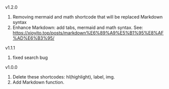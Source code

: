 v1.2.0
1. Removing mermaid and math shortcode that will be replaced Markdown syntax
2. Enhance Markdown: add tabs, mermaid and math syntax. See: <https://xioyito.top/posts/markdown%E6%89%A9%E5%B1%95%E8%AF%AD%E6%B3%95/>

v1.1.1
1. fixed search bug

v1.0.0
1. Delete these shortcodes: hl(highlight), label, img.
2. Add Markdown function.